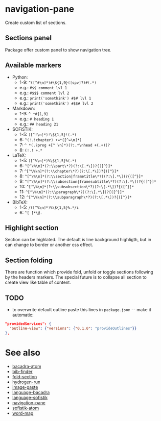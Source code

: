 # navigation-pane

Create custom list of sections.

## Sections panel

Package offer custom panel to show navigation tree.

## Available markers

* Python:
  * 1-9: `^([^#\n]*)#\${1,9}([spv]?)#(.*)`
  * e.g.: `#$$ comment lvl 1`
  * e.g.: `#$$$ comment lvl 2`
  * e.g.: `print('somethink') #$# lvl 1`
  * e.g.: `print('somethink') #$$# lvl 2`
* Markdown:
  * 1-9: `^ *#{1,9}`
  * e.g.: `# heading 1`
  * e.g.: `## heading 21`
* SOFiSTiK:
  * 1-5: `([^!\n]*)!\${1,5}!(.*)`
  * 6: `^(!.!chapter) +=*([^=\n]*)`
  * 7: `^ *(.?prog +[^ \n]*)(?:.*\nhead +(.+))?`
  * 8: `(!.! +.*`
* LaTeX:
  * 1-5: `([^%\n]*)%\${1,5}%(.*)`
  * 6: `^[^\%\n]*(?:\\part\*?)(?:\[.*\])?{([^}]*`
  * 7: `^[^\%\n]*(?:\\chapter\*?)(?:\[.*\])?{([^}]*`
  * 8: `^[^\%\n]*(?:\\section|frametitle\*?)(?:\[.*\])?{([^}]*`
  * 9: `^[^\%\n]*(?:\\subsection|framesubtitle\*?)(?:\[.*\])?{([^}]*`
  * 10: `^[^\%\n]*(?:\\subsubsection\*?)(?:\[.*\])?{([^}]*`
  * 11: `^[^\%\n]*(?:\\paragraph\*?)(?:\[.*\])?{([^}]*`
  * 12: `^[^\%\n]*(?:\\subparagraph\*?)(?:\[.*\])?{([^}]*`
* BibTeX:
  * 1-5: `/([^%\n]*)%\${1,5}%.*/i`
  * 6: `^[ ]*\@.`


## Highlight section

Section can be highlated. The default is line background highligth, but in can change to border or another css effect.


## Section folding

There are function which provide fold, unfold or toggle sections following by the headers markers. The special future is to collapse all section to create view like table of content.

## TODO

* to overwrite default outline paste this lines in `package.json` -- make it automatic:
```json
"providedServices": {
  "outline-view": {"versions": {"0.1.0": "provideOutlines"}}
},
```

# See also

* [bacadra-atom](https://github.com/bacadra/bacadra-atom)
* [bib-finder](https://github.com/bacadra/bib-finder)
* [fold-section](https://github.com/bacadra/fold-section)
* [hydrogen-run](https://github.com/bacadra/hydrogen-run)
* [image-paste](https://github.com/bacadra/image-paste)
* [language-bacadra](https://github.com/bacadra/language-bacadra)
* [language-sofistik](https://github.com/bacadra/language-sofistik)
* [navigation-pane](https://github.com/bacadra/navigation-pane)
* [sofistik-atom](https://github.com/bacadra/sofistik-atom)
* [word-map](https://github.com/bacadra/word-map)
